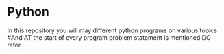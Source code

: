 # Python

In this repository you will may different python programs on various topics
#And AT the start of every program problem statement is mentioned
DO refer
